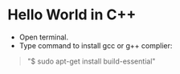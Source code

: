 # Hello World in C++

+ Open terminal.
+ Type command to install gcc or g++ complier:
> "$ sudo apt-get install build-essential"
